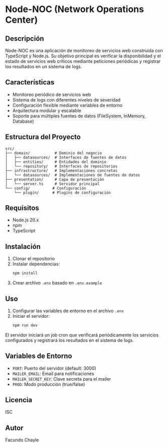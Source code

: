 # Node-NOC (Network Operations Center)

## Descripción

Node-NOC es una aplicación de monitoreo de servicios web construida con TypeScript y Node.js. Su objetivo principal es verificar la disponibilidad y el estado de servicios web críticos mediante peticiones periódicas y registrar los resultados en un sistema de logs.

## Características

- Monitoreo periódico de servicios web
- Sistema de logs con diferentes niveles de severidad
- Configuración flexible mediante variables de entorno
- Arquitectura modular y escalable
- Soporte para múltiples fuentes de datos (FileSystem, InMemory, Database)

## Estructura del Proyecto

```
src/
├── domain/           # Dominio del negocio
│   ├── datasources/  # Interfaces de fuentes de datos
│   ├── entities/     # Entidades del dominio
│   └── repository/   # Interfaces de repositorios
├── infrastructure/   # Implementaciones concretas
│   └── datasources/  # Implementaciones de fuentes de datos
├── presentation/     # Capa de presentación
│   └── server.ts     # Servidor principal
└── config/          # Configuración
    └── plugin/      # Plugins de configuración
```

## Requisitos

- Node.js 20.x
- npm
- TypeScript

## Instalación

1. Clonar el repositorio
2. Instalar dependencias:
   ```bash
   npm install
   ```
3. Crear archivo `.env` basado en `.env.example`

## Uso

1. Configurar las variables de entorno en el archivo `.env`
2. Iniciar el servidor:
   ```bash
   npm run dev
   ```

El servidor iniciará un job cron que verificará periódicamente los servicios configurados y registrará los resultados en el sistema de logs.

## Variables de Entorno

- `PORT`: Puerto del servidor (default: 3000)
- `MAILER_EMAIL`: Email para notificaciones
- `MAILER_SECRET_KEY`: Clave secreta para el mailer
- `PROD`: Modo producción (true/false)

## Licencia

ISC

## Autor
Facundo Chayle